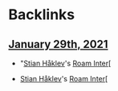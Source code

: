 
# Backlinks
## [January 29th, 2021](<January 29th, 2021.md>)
- "[Stian Håklev](<Stian Håklev.md>)'s [Roam Inter](<Roam Inter.md>)[

- [Stian Håklev](<Stian Håklev.md>)'s [Roam Inter](<Roam Inter.md>)[

